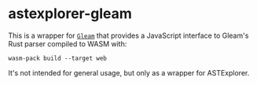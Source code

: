 # astexplorer-gleam

This is a wrapper for [`Gleam`](https://github.com/gleam-lang/gleam/) that provides a JavaScript interface to Gleam's Rust parser compiled to WASM with:

```shell
wasm-pack build --target web
```

It's not intended for general usage, but only as a wrapper for ASTExplorer.
